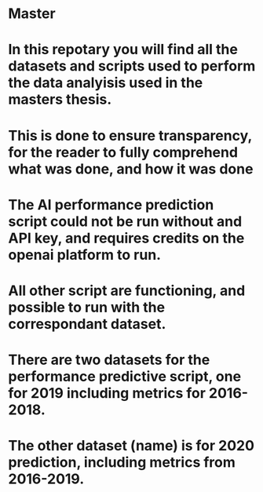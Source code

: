 # Master

# In this repotary you will find all the datasets and scripts used to perform the data analyisis used in the masters thesis. 
# This is done to ensure transparency, for the reader to fully comprehend what was done, and how it was done

# The AI performance prediction script could not be run without and API key, and requires credits on the openai platform to run.
# All other script are functioning, and possible to run with the correspondant dataset. 

# There are two datasets for the performance predictive script, one for 2019 including metrics for 2016-2018. 
# The other dataset (name) is for 2020 prediction, including metrics from 2016-2019.
